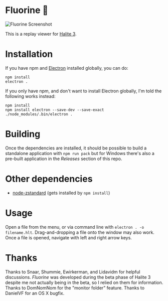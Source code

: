 # Fluorine 🐢

![Fluorine Screenshot](https://user-images.githubusercontent.com/16438795/47038324-18ac6780-d179-11e8-987d-3613e1095ba2.png)

This is a replay viewer for [Halite 3](https://halite.io/).

# Installation

If you have npm and [Electron](https://electron.atom.io/) installed globally, you can do:

```
npm install
electron .
```

If you only have npm, and don't want to install Electron globally, I'm told the following works instead:

```
npm install
npm install electron --save-dev --save-exact
./node_modules/.bin/electron .
```

# Building

Once the dependencies are installed, it should be possible to build a standalone application with `npm run pack` but for Windows there's also a pre-built application in the *Releases* section of this repo.

# Other dependencies

* [node-zstandard](https://www.npmjs.com/package/node-zstandard) (gets installed by `npm install`)

# Usage

Open a file from the menu, or via command line with `electron . -o filename.hlt`. Drag-and-dropping a file onto the window may also work. Once a file is opened, navigate with left and right arrow keys.

# Thanks

Thanks to Snaar, Shummie, Ewirkerman, and Lidavidm for helpful discussions. *Fluorine* was developed during the beta phase of Halite 3 despite me not actually being in the beta, so I relied on them for information. Thanks to DomNomNom for the "monitor folder" feature. Thanks to DanielVF for an OS X bugfix.
